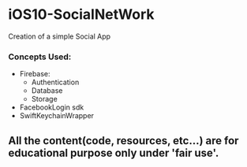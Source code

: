 # iOS10-SocialNetWork

Creation of a simple Social App

### Concepts Used:
* Firebase:
  * Authentication
  * Database
  * Storage
* FacebookLogin sdk
* SwiftKeychainWrapper

## All the content(code, resources, etc...) are for educational purpose only under 'fair use'.
